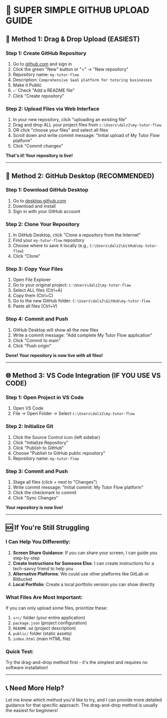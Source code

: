 # 🚀 SUPER SIMPLE GITHUB UPLOAD GUIDE

## 📁 Method 1: Drag & Drop Upload (EASIEST)

### Step 1: Create GitHub Repository
1. Go to [github.com](https://github.com) and sign in
2. Click the green "New" button or "+" → "New repository"
3. Repository name: `my-tutor-flow`
4. Description: `Comprehensive SaaS platform for tutoring businesses`
5. Make it Public
6. ✅ Check "Add a README file"
7. Click "Create repository"

### Step 2: Upload Files via Web Interface
1. In your new repository, click "uploading an existing file"
2. Drag and drop ALL your project files from `c:\Users\dalz2\my-tutor-flow`
3. OR click "choose your files" and select all files
4. Scroll down and write commit message: "Initial upload of My Tutor Flow platform"
5. Click "Commit changes"

**That's it! Your repository is live!**

---

## 📱 Method 2: GitHub Desktop (RECOMMENDED)

### Step 1: Download GitHub Desktop
1. Go to [desktop.github.com](https://desktop.github.com)
2. Download and install
3. Sign in with your GitHub account

### Step 2: Clone Your Repository
1. In GitHub Desktop, click "Clone a repository from the Internet"
2. Find your `my-tutor-flow` repository
3. Choose where to save it locally (e.g., `C:\Users\dalz2\GitHub\my-tutor-flow`)
4. Click "Clone"

### Step 3: Copy Your Files
1. Open File Explorer
2. Go to your original project: `c:\Users\dalz2\my-tutor-flow`
3. Select ALL files (Ctrl+A)
4. Copy them (Ctrl+C)
5. Go to the new GitHub folder: `C:\Users\dalz2\GitHub\my-tutor-flow`
6. Paste all files (Ctrl+V)

### Step 4: Commit and Push
1. GitHub Desktop will show all the new files
2. Write a commit message: "Add complete My Tutor Flow application"
3. Click "Commit to main"
4. Click "Push origin"

**Done! Your repository is now live with all files!**

---

## 🌐 Method 3: VS Code Integration (IF YOU USE VS CODE)

### Step 1: Open Project in VS Code
1. Open VS Code
2. File → Open Folder → Select `c:\Users\dalz2\my-tutor-flow`

### Step 2: Initialize Git
1. Click the Source Control icon (left sidebar)
2. Click "Initialize Repository"
3. Click "Publish to GitHub"
4. Choose "Publish to GitHub public repository"
5. Repository name: `my-tutor-flow`

### Step 3: Commit and Push
1. Stage all files (click + next to "Changes")
2. Write commit message: "Initial commit: My Tutor Flow platform"
3. Click the checkmark to commit
4. Click "Sync Changes"

**Your repository is now live!**

---

## 🆘 If You're Still Struggling

### I Can Help You Differently:

1. **Screen Share Guidance**: If you can share your screen, I can guide you step-by-step
2. **Create Instructions for Someone Else**: I can create instructions for a tech-savvy friend to help you
3. **Alternative Platforms**: We could use other platforms like GitLab or Bitbucket
4. **Local Portfolio**: Create a local portfolio version you can show directly

### What Files Are Most Important:
If you can only upload some files, prioritize these:
1. `src/` folder (your entire application)
2. `package.json` (project configuration)
3. `README.md` (project description)
4. `public/` folder (static assets)
5. `index.html` (main HTML file)

### Quick Test:
Try the drag-and-drop method first - it's the simplest and requires no software installation!

---

## 📞 Need More Help?

Let me know which method you'd like to try, and I can provide more detailed guidance for that specific approach. The drag-and-drop method is usually the easiest for beginners!
